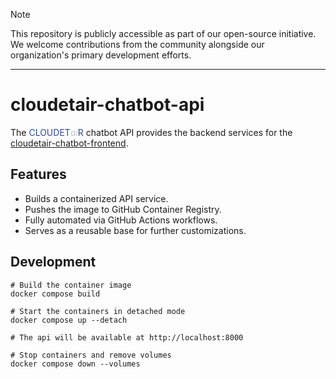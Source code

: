 <!-- markdownlint-disable first-line-h1 no-inline-html -->

> [!NOTE]
> This repository is publicly accessible as part of our open-source initiative. We welcome contributions from the community alongside our organization's primary development efforts.

---

# cloudetair-chatbot-api

The <font color="#2f4b94">CLOUDET<font color="#c6c6c6"><i>ai</i></font>R</font> chatbot API provides the backend services for the [cloudetair-chatbot-frontend](https://github.com/cloudeteer/cloudetair-chatbot-frontend).

## Features

- Builds a containerized API service.
- Pushes the image to GitHub Container Registry.
- Fully automated via GitHub Actions workflows.
- Serves as a reusable base for further customizations.

## Development

```shell
# Build the container image
docker compose build

# Start the containers in detached mode
docker compose up --detach

# The api will be available at http://localhost:8000

# Stop containers and remove volumes
docker compose down --volumes
```

